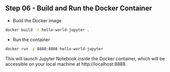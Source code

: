 
## Step 06 - Build and Run the Docker Container

- Build the Docker image

```bash
docker build -t hello-world-jupyter .
```
- Run the container

```bash
docker run -p 8888:8888 hello-world-jupyter
```

This will launch Jupyter Notebook inside the Docker container, which will be accessible on your local machine at http://localhost:8888.